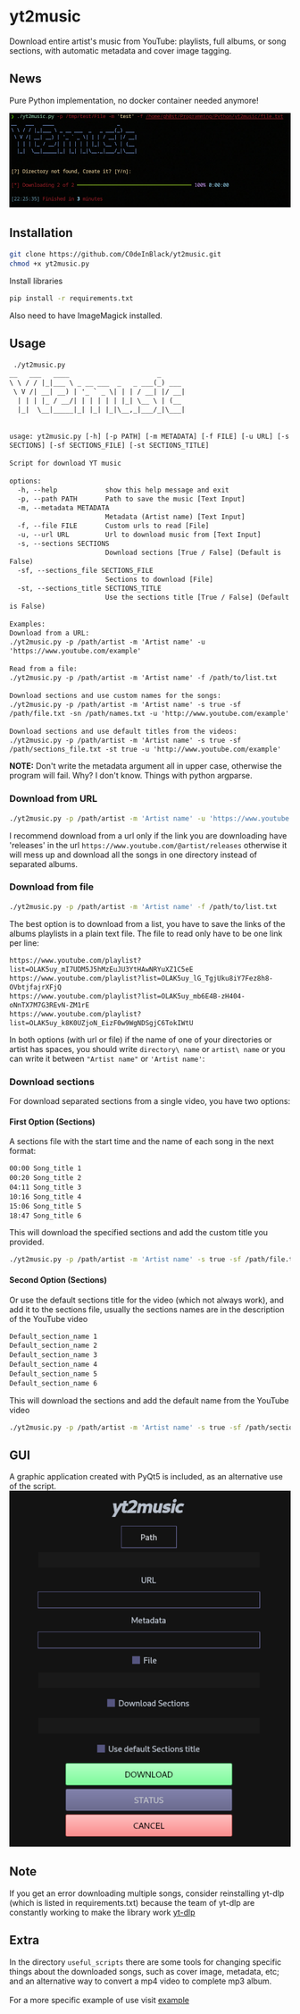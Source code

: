 # yt2music
Download entire artist's music from YouTube: playlists, full albums, or song sections, with automatic metadata and cover image tagging. 

## News
Pure Python implementation, no docker container needed anymore!

![img](https://github.com/C0deInBlack/yt2music/blob/main/images/1.cleaned.png)

## Installation

```bash
git clone https://github.com/C0deInBlack/yt2music.git
chmod +x yt2music.py
```
Install libraries

```bash
pip install -r requirements.txt
```
Also need to have ImageMagick installed.

## Usage

```
 ./yt2music.py
__   ___   ____                      _
\ \ / / |_|___ \ _ __ ___  _   _ ___(_) ___
 \ V /| __| __) | '_ ` _ \| | | / __| |/ __|
  | | | |_ / __/| | | | | | |_| \__ \ | (__
  |_|  \__|_____|_| |_| |_|\__,_|___/_|\___|


usage: yt2music.py [-h] [-p PATH] [-m METADATA] [-f FILE] [-u URL] [-s SECTIONS] [-sf SECTIONS_FILE] [-st SECTIONS_TITLE]

Script for download YT music

options:
  -h, --help            show this help message and exit
  -p, --path PATH       Path to save the music [Text Input]
  -m, --metadata METADATA
                        Metadata (Artist name) [Text Input]
  -f, --file FILE       Custom urls to read [File]
  -u, --url URL         Url to download music from [Text Input]
  -s, --sections SECTIONS
                        Download sections [True / False] (Default is False)
  -sf, --sections_file SECTIONS_FILE
                        Sections to download [File]
  -st, --sections_title SECTIONS_TITLE
                        Use the sections title [True / False] (Default is False)

Examples:
Download from a URL:
./yt2music.py -p /path/artist -m 'Artist name' -u 'https://www.youtube.com/example'

Read from a file:
./yt2music.py -p /path/artist -m 'Artist name' -f /path/to/list.txt

Download sections and use custom names for the songs:
./yt2music.py -p /path/artist -m 'Artist name' -s true -sf /path/file.txt -sn /path/names.txt -u 'http://www.youtube.com/example'

Download sections and use default titles from the videos:
./yt2music.py -p /path/artist -m 'Artist name' -s true -sf /path/sections_file.txt -st true -u 'http://www.youtube.com/example'
```

**NOTE:** Don't write the metadata argument all in upper case, otherwise the program will fail. Why? I don't know. Things with python argparse.

### Download from URL

```bash
./yt2music.py -p /path/artist -m 'Artist name' -u 'https://www.youtube.com/example'
```

I recommend download from a url only if the link you are downloading have 'releases' in the url `https://www.youtube.com/@artist/releases` otherwise it will mess up and download all the songs in one directory instead of separated albums.

### Download from file

```bash
./yt2music.py -p /path/artist -m 'Artist name' -f /path/to/list.txt
```

The best option is to download from a list, you have to save the links of the albums playlists in a plain text file. The file to read only have to be one link per line:

```
https://www.youtube.com/playlist?list=OLAK5uy_mI7UDM5J5hMzEuJU3YtHAwNRYuXZ1C5eE
https://www.youtube.com/playlist?list=OLAK5uy_lG_TgjUku8iY7Fez8h8-OVbtjfajrXFjQ
https://www.youtube.com/playlist?list=OLAK5uy_mb6E4B-zH404-oNnTX7M7G3REvN-ZM1rE
https://www.youtube.com/playlist?list=OLAK5uy_k8K0UZjoN_EizF0w9WgNDSgjC6TokIWtU
```

In both options (with url or file) if the name of one of your directories or artist has spaces, you should write `directory\ name` or `artist\ name` or you can write it between `"Artist name"` or `'Artist name'`:

### Download sections

For download separated sections from a single video, you have two options:

#### First Option (Sections)

A sections file with the start time and the name of each song in the next format:

```bash
00:00 Song_title 1
00:20 Song_title 2
04:11 Song_title 3
10:16 Song_title 4
15:06 Song_title 5
18:47 Song_title 6
```

This will download the specified sections and add the custom title you provided.

```bash
./yt2music.py -p /path/artist -m 'Artist name' -s true -sf /path/file.txt -u 'http://www.youtube.com/example'
```
#### Second Option (Sections)

Or use the default sections title for the video (which not always work), and add it to the sections file, usually the sections names are in the description of the YouTube video

```bash
Default_section_name 1
Default_section_name 2
Default_section_name 3
Default_section_name 4
Default_section_name 5
Default_section_name 6
```

This will download the sections and add the default name from the YouTube video

```bash
./yt2music.py -p /path/artist -m 'Artist name' -s true -sf /path/sections_file.txt -st true -u 'http://ww.youtube.com/example'
```

## GUI

A graphic application created with PyQt5 is included, as an alternative use of the script. \
![img](https://github.com/C0deInBlack/yt2music/blob/main/images/gui.png)

## Note

If you get an error downloading multiple songs, consider reinstalling yt-dlp (which is listed in requirements.txt) because the team of yt-dlp are constantly working to make the library work [yt-dlp](https://github.com/yt-dlp/yt-dlp)

## Extra
In the directory `useful_scripts` there are some tools for changing specific things about the downloaded songs, such as cover image, metadata, etc; and an alternative way to convert a mp4 video to complete mp3 album. \
\
For a more specific example of use visit [example](https://medium.com/@c0deinblack/yt2music-download-entire-artist-discographies-from-youtube-6210ff169897)

